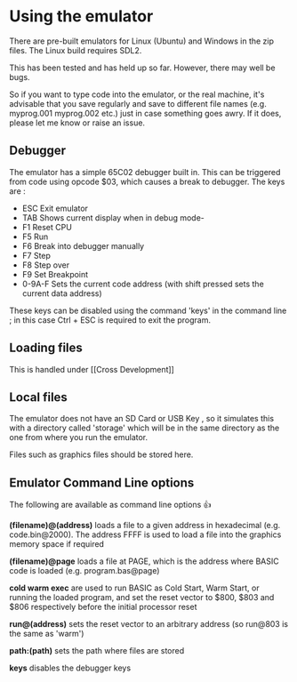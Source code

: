 ---
---
# Using the emulator

There are pre-built emulators for Linux (Ubuntu) and Windows in the zip files. The Linux build requires SDL2.

This has been tested and has held up so far. However, there may well be bugs. 

So if you want to type code into the emulator, or the real machine, it's advisable that you save regularly and save to different file names (e.g.  myprog.001 myprog.002 etc.) just in case something goes awry. If it does, please let me know or raise an issue.

## Debugger

The emulator has a simple 65C02 debugger built in. This can be triggered from code using opcode $03, which causes 
a break to debugger. The keys are :

- ESC Exit emulator
- TAB Shows current display when in debug mode- 
- F1 Reset CPU
- F5 Run
- F6 Break into debugger manually
- F7 Step
- F8 Step over
- F9 Set Breakpoint
- 0-9A-F Sets the current code address (with shift pressed sets the current data address)

These keys can be disabled using the command 'keys' in the command line ; in this case Ctrl + ESC is required to exit the program.

## Loading files
This is handled under [[Cross Development]]

## Local files
The emulator does not have an SD Card or USB Key , so it simulates this with a directory called 'storage' which will be in the same directory as the one from where you run the emulator.

Files such as graphics files should be stored here.

## Emulator Command Line options

The following are available as command line options :+1: 

**(filename)@(address)** loads a file to a given address in hexadecimal (e.g. code.bin@2000). The address FFFF is used to load a file into the graphics memory space if required

**(filename)@page** loads a file at PAGE, which is the address where BASIC code is loaded (e.g. program.bas@page)

**cold warm exec** are used to run BASIC as Cold Start, Warm Start, or running the loaded program, and set the reset vector to $800, $803 and $806 respectively before the initial processor reset

**run@(address)** sets the reset vector to an arbitrary address (so run@803 is the same as 'warm')

**path:(path)** sets the path where files are stored

**keys** disables the debugger keys

